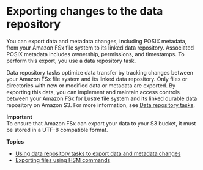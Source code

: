 # Exporting changes to the data repository<a name="export-changed-data-meta"></a>

You can export data and metadata changes, including POSIX metadata, from your Amazon FSx file system to its linked data repository\. Associated POSIX metadata includes ownership, permissions, and timestamps\. To perform this export, you use a data repository task\.

Data repository tasks optimize data transfer by tracking changes between your Amazon FSx file system and its linked data repository\. Only files or directories with new or modified data or metadata are exported\. By exporting this data, you can implement and maintain access controls between your Amazon FSx for Lustre file system and its linked durable data repository on Amazon S3\. For more information, see [Data repository tasks](data-repository-tasks.md)\. 

**Important**  
To ensure that Amazon FSx can export your data to your S3 bucket, it must be stored in a UTF\-8 compatible format\.

**Topics**
+ [Using data repository tasks to export data and metadata changes](export-data-repo-task.md)
+ [Exporting files using HSM commands](exporting-files-hsm.md)